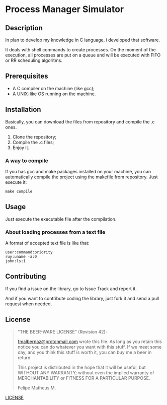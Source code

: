 # Process Manager Simulator

## Description

In plan to develop my knowledge in C language, i developed that software.

It deals with shell commands to create processes. On the moment of the execution, all processes are put on a queue and will be executed with FIFO or RR scheduling algoritms.

## Prerequisites

* A C compiler on the machine (like gcc);
* A UNIX-like OS running on the machine.

## Installation

Basically, you can download the files from repository and compile the .c ones.

1. Clone the repository;
2. Compile the .c files;
3. Enjoy it.

### A way to compile

If you has gcc and make packages installed on your machine, you can automatically compile the project using the makefile from repository. Just execute it:

```
make compile
```

## Usage

Just execute the executable file after the compilation.

### About loading processes from a text file

A format of accepted text file is like that:

```
user:command:priority
ruy:uname -a:0
john:ls:1
```

## Contributing

If you find a issue on the library, go to Issue Track and report it.

And if you want to contribute coding the library, just fork it and send a pull request when needed.

## License

>"THE BEER-WARE LICENSE" (Revision 42):
>
><fmalbernaz@protonmail.com> wrote this file. As long as you retain this notice you can do whatever you want with this stuff. If we meet some day, and you think this stuff is worth it, you can buy me a beer in return.
>
>This project is distributed in the hope that it will be useful, but WITHOUT ANY WARRANTY; without even the implied warranty of MERCHANTABILITY or FITNESS FOR A PARTICULAR PURPOSE.
>
>Felipe Matheus M.

[LICENSE](./LICENSE.md)